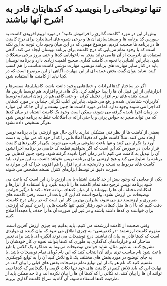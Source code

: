 # تنها توضیحاتی را بنویسید که کدهایتان قادر به شرح آنها نباشند!

پیش از این در مورد "کامنت‌ گذاری را فراموش نکنید" در مورد لزوم افزودن کامنت به سورس کد برنامه ها و مستندسازی آن ها و برخی شیوه های استاندارد برای درج کامنت ها در برنامه ها صحبت کردیم. موضوع مهمی که در این میان وجود دارد توجه به این نکته است که با وجود تمام مزایایی که درج کامنت برای برنامه نویسان ایجاد می کند، گاهی استفاده ی نادرست از آن ها می تواند منجر به ناخوانایی کدها و حتی بروز برخی مشکلات شود. بنابراین آشنایی با نحوه ی کامنت گذاری صحیح اهمیت زیادی دارد و برنامه نویسان باید در کنار سایر مهارت های برنامه نویسی، مهارت نوشتن کامنت مناسب را هم کسب کنند. شاید بتوان گفت بخش عمده ای از این مهارت، آگاهی از این موضوع است که در کجا نباید از کامنت ها استفاده شود.

اگر در ساختار کدها ایرادات و خطاهایی وجود داشته باشد، کامپایلرها، مفسرها و ابزارهایی از این قبیل آن ها را پیدا خواهند کرد. باگ های نرم افزاری هم توسط بازبین ها، تست کننده های نرم افزار، تحلیل گران -و حتی گاهی هم در زمان استفاده توسط کاربران- شناسایی شده و رفع می شوند. بنابراین اغلب نگرانی چندانی در مورد کدهایی که اجرا می شوند وجود ندارد، اما در مورد کامنت ها چنین نیست و از آن جا که این موارد در زمان اجرا نادیده گرفته می شوند، ممکن است وجود یک کامنت اشتباه در میان کدها که می تواند منجر به حواس پرتی و یا حتی ارائه ی اطلاعات غلط به برنامه نویس شود هرگز تشخیص داده نشود.

بعضی از کامنت ها از نظر فنی مشکلی ندارند با این حال هیچ ارزشی برای برنامه نویس ایجاد نمی کنند. مثلاً کامنت هایی که دقیقاً اطلاعاتی را که از خود کد می توان به دست آورد را تکرار می کنند و تنها باعث شلوغی برنامه می شوند. یکی از کاربردهای کامنت قرار دادن در سورس کد این است که اگر بخواهیم قطعه کد خاصی در برنامه اجرا نشود آن را تبدیل به کامنت می کنیم تا در زمان اجرا نادیده گرفته شود. وجود چنین کدهایی نیز برنامه را شلوغ می کند و هیچ ارزشی برای برنامه نویس نخواهد داشت. به این موارد، باید کامنت های مربوط به نسخه و تاریخچه ی نرم افزار را هم افزود، چرا که این موارد به صورت دقیق تر توسط ابزارهای کنترل نسخه مشخص می شوند.

یکی از معایبی که وجود بیش از حد کامنت اشتباه یا بی ارزش دارد این است که باعث می شود برنامه نویس ترجیح دهد تمام کامنت ها را نادیده بگیرد و با استفاده از ابزارها و امکانات مختلف آن ها را بپوشاند یا از میان کدهای برنامه حذف کند تا درگیر خواندن توضیحات بی ارزش نشود. واضح است که این کار باعث از دست رفتن کامنت های ضروری و ارزشمند نیز می شود، بنابراین بهترین کار این است که در زمان درج کامنت، دقت کنیم که با آن ها مثل کدهای خود رفتار کنیم. تنها کامنت هایی را درج کنیم که ارزشی برای خواننده ی کدها داشته باشند و در غیر این صورت آن ها را حذف یا مجدداً اصلاح کنیم.

وقتی صحبت از کامنت ارزشمند می کنیم، باید بدانیم چه چیزی ارزش آفرین است. مفهوم کامنت ارزشمند -در کدنویسی- به چیزی اطلاق می شود که بیان کننده ی مواردی است که کدها قادر به بیان آن نباشند. درج توضیحات می تواند انگیزه ای باشد برای تغییر ساختار کد و قراردادهای کدگذاری به طوری که کدها بتوانند نحوه ی کار خودشان را تشریح کنند. به طور مثال، شاید خواندن توضیحات مربوط به عملکرد یک کلاس یا تابع باعث شود نام مناسب تری برای آن انتخاب کنید که این نام گویای تمام توضیحات باشد. یا به جای توضیح در مورد بخش های مختلف یک تابع تلاش کنید آن را به توابع کوچکتری تقسیم کنید که نام هر یک از این توابع تمام توضیحات بخش های قبلی را بیان کند. در نهایت این که باید تلاش کنیم در کامنت های خود تنها نکات لازمی را بگنجانیم که کدها نمی توانند آن ها را بیان کنند، نه نکاتی را که کدها آن ها را بیان نکرده اند، و تا حد ممکن باید از ظرفیت کدها استفاده شود، آن گاه به سراغ کامنت گذاری برویم.
